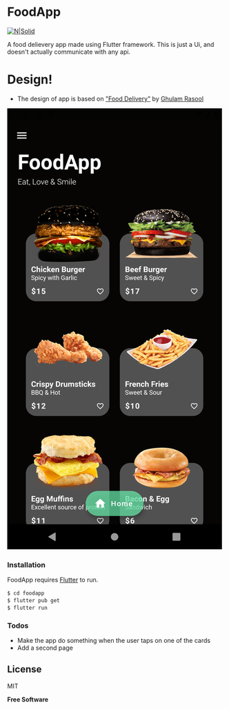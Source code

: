 # FoodApp

[![N|Solid](https://raw.githubusercontent.com/flutter/website/master/src/_assets/image/flutter-lockup.png)](https://flutter.dev/)


A food delievery app made using Flutter framework.
This is just a Ui, and doesn't actually communicate with any api.


# Design!

  - The design of app is based on ["Food Delivery"](https://dribbble.com/shots/13372610-Food-Delivery-Mobile-App) by [Ghulam Rasool](https://dribbble.com/ghulaam-rasool)


![ScreenShot](https://raw.githubusercontent.com/omeasraf/FoodApp/master/Screenshots/Screenshot2.png)


### Installation

FoodApp requires [Flutter](https://flutter.dev/) to run.
```sh
$ cd foodapp
$ flutter pub get
$ flutter run
```

### Todos
 - Make the app do something when the user taps on one of the cards
 - Add a second page

License
----

MIT


**Free Software**